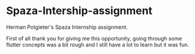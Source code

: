 # Spaza-Intership-assignment

Herman Potgieter's Spaza Internship assignment. 

First of all thank you for giving me this opportunity, going through some flutter concepts was a bit rough and I still have a lot to learn but it was fun. 
